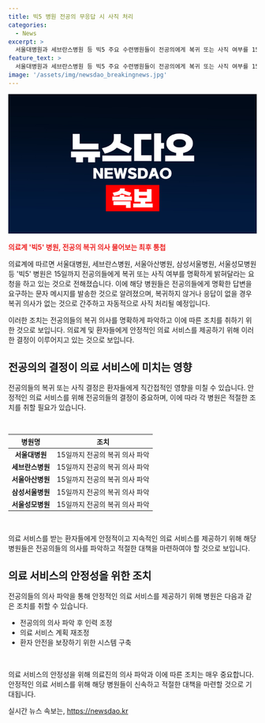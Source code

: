 ```yaml
---
title: 빅5 병원 전공의 무응답 시 사직 처리
categories:
  - News
excerpt: >
  서울대병원과 세브란스병원 등 빅5 주요 수련병원들이 전공의에게 복귀 또는 사직 여부를 15일까지 명확히 밝혀달라는 최후 통첩을 했습니다. 복귀하지 않거나 응답이 없을 경우 자동 사직 처리될 예정이며, 이에 대한 명확한 답변을 요구하고 있습니다.
feature_text: >
  서울대병원과 세브란스병원 등 빅5 주요 수련병원들이 전공의에게 복귀 또는 사직 여부를 15일까지 명확히 밝혀달라는 최후 통첩을 했습니다. 복귀하지 않거나 응답이 없을 경우 자동 사직 처리될 예정이며, 이에 대한 명확한 답변을 요구하고 있습니다.
image: '/assets/img/newsdao_breakingnews.jpg'
---
```


<p><img src="/assets/img/newsdao_breakingnews.jpg" alt="firstkoreanews 속보" /></p>

<p><b><span style="color: #ee2323;">의료계 '빅5' 병원, 전공의 복귀 의사 물어보는 최후 통첩</span></b></p>

<p>의료계에 따르면 서울대병원, 세브란스병원, 서울아산병원, 삼성서울병원, 서울성모병원 등 '빅5' 병원은 15일까지 전공의들에게 복귀 또는 사직 여부를 명확하게 밝혀달라는 요청을 하고 있는 것으로 전해졌습니다. 이에 해당 병원들은 전공의들에게 명확한 답변을 요구하는 문자 메시지를 발송한 것으로 알려졌으며, 복귀하지 않거나 응답이 없을 경우 복귀 의사가 없는 것으로 간주하고 자동적으로 사직 처리될 예정입니다.</p>

<p>이러한 조치는 전공의들의 복귀 의사를 명확하게 파악하고 이에 따른 조치를 취하기 위한 것으로 보입니다. 
의료계 및 환자들에게 안정적인 의료 서비스를 제공하기 위해 이러한 결정이 이루어지고 있는 것으로 보입니다. </p>

<h2 data-ke-size="size26">전공의의 결정이 의료 서비스에 미치는 영향</h2>

<p>전공의들의 복귀 또는 사직 결정은 환자들에게 직간접적인 영향을 미칠 수 있습니다. 안정적인 의료 서비스를 위해 전공의들의 결정이 중요하며, 이에 따라 각 병원은 적절한 조치를 취할 필요가 있습니다.</p>

<p data-ke-size="size16">&nbsp;</p>

<table>
    <thead>
        <tr>
            <th style="text-align: center;">병원명</th>
            <th style="text-align: center;">조치</th>
        </tr>
    </thead>
    <tbody>
        <tr>
            <td style="text-align: center;"><b>서울대병원</b></td>
            <td style="text-align: center;">15일까지 전공의 복귀 의사 파악</td>
        </tr>
        <tr>
            <td style="text-align: center;"><b>세브란스병원</b></td>
            <td style="text-align: center;">15일까지 전공의 복귀 의사 파악</td>
        </tr>
        <tr>
            <td style="text-align: center;"><b>서울아산병원</b></td>
            <td style="text-align: center;">15일까지 전공의 복귀 의사 파악</td>
        </tr>
        <tr>
            <td style="text-align: center;"><b>삼성서울병원</b></td>
            <td style="text-align: center;">15일까지 전공의 복귀 의사 파악</td>
        </tr>
        <tr>
            <td style="text-align: center;"><b>서울성모병원</b></td>
            <td style="text-align: center;">15일까지 전공의 복귀 의사 파악</td>
        </tr>
    </tbody>
</table>

<p data-ke-size="size16">&nbsp;</p>

<p>의료 서비스를 받는 환자들에게 안정적이고 지속적인 의료 서비스를 제공하기 위해 해당 병원들은 전공의들의 의사를 파악하고 적절한 대책을 마련하여야 할 것으로 보입니다. </p>

<h2 data-ke-size="size26">의료 서비스의 안정성을 위한 조치</h2>

<p>전공의들의 의사 파악을 통해 안정적인 의료 서비스를 제공하기 위해 병원은 다음과 같은 조치를 취할 수 있습니다.</p>

<ul>
    <li>전공의의 의사 파악 후 인력 조정</li>
    <li>의료 서비스 계획 재조정</li>
    <li>환자 안전을 보장하기 위한 시스템 구축</li>
</ul>

<p data-ke-size="size16">&nbsp;</p>

<p>의료 서비스의 안정성을 위해 의료진의 의사 파악과 이에 따른 조치는 매우 중요합니다. 안정적인 의료 서비스를 위해 해당 병원들이 신속하고 적절한 대책을 마련할 것으로 기대됩니다.</p>
실시간 뉴스 속보는, <a href="https://newsdao.kr" rel="dofollow">https://newsdao.kr</a>


